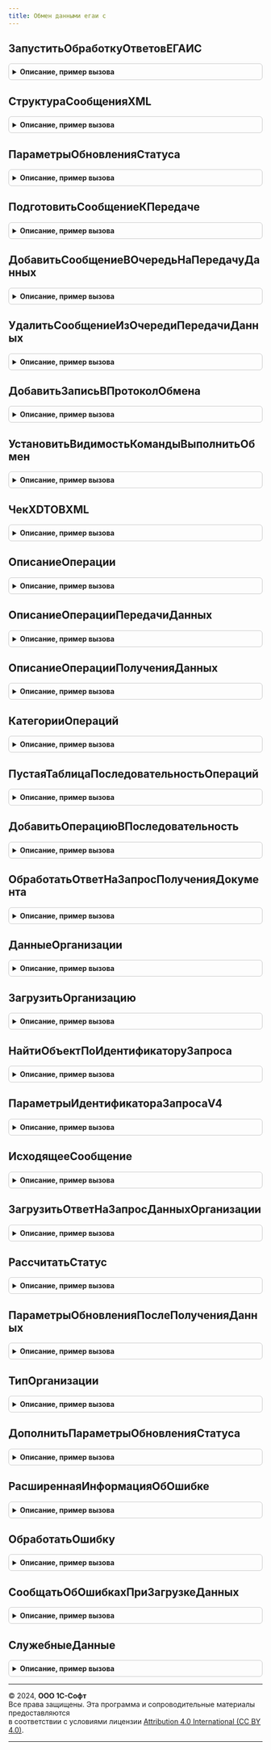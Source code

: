 ```yaml
---
title: Обмен данными егаи с
---
```



## ЗапуститьОбработкуОтветовЕГАИС
<details style="margin: 1em 0; padding: 0.5em; border: 1px solid #ccc; border-radius: 6px;">

<summary style="font-weight: bold; cursor: pointer;">Описание, пример вызова</summary>

```bsl

// Процедура запуска регламентного задания ОбработкаОтветовЕГАИС.
//
Процедура ЗапуститьОбработкуОтветовЕГАИС() Экспорт
```

Пример вызова
```bsl
ОбменДаннымиЕГАИС.ЗапуститьОбработкуОтветовЕГАИС() 
```
</details>

## СтруктураСообщенияXML
<details style="margin: 1em 0; padding: 0.5em; border: 1px solid #ccc; border-radius: 6px;">

<summary style="font-weight: bold; cursor: pointer;">Описание, пример вызова</summary>

```bsl

// Формирует пустую структуру сообщения XML
//
// Параметры:
//  ДляКлиента - Булево - Для клиента
//
// Возвращаемое значение:
//  Структура -- Структура со свойствами:
// * ТекстОшибки - Строка - Текст ошибки.
// * Ошибки - Соответствие из Строка - Описание ошибок.
// * Описание - Строка - Описание для отображения в форме подписания.
// * ТекстСообщенияXML - Строка - Текст сообщения XML.
// * ТипСообщения - ПеречислениеСсылка.ТипыЗапросовИС - Тип сообщения.
// * ОрганизацияЕГАИС - СправочникСсылка.КлассификаторОрганизацийЕГАИС - Организация ЕГАИС.
// * Документ - ДокументСсылка, Неопределено - Документ.
// * Версия - Число - Версия сообщения.
// * ДокументОснование - ДокументСсылка - Документ основание.
// * Операция - ПеречислениеСсылка - Операция
// * ФорматОбмена - ПеречислениеСсылка.ФорматыОбменаЕГАИС - формат обмена
Функция СтруктураСообщенияXML(ДляКлиента = Ложь) Экспорт
```

Пример вызова
```bsl
Результат = ОбменДаннымиЕГАИС.СтруктураСообщенияXML(ДляКлиента);
```
</details>

## ПараметрыОбновленияСтатуса
<details style="margin: 1em 0; padding: 0.5em; border: 1px solid #ccc; border-radius: 6px;">

<summary style="font-weight: bold; cursor: pointer;">Описание, пример вызова</summary>

```bsl

// Возвращает доступные параметры обновления статуса:
//   * ОбновлятьДвижения- Булево - Признак необходимости обновления движений документа.
//   * ОперацияКвитанции - ПеречислениеСсылка.ВидыДокументовЕГАИС - Операция.
//   * СтатусОбработки - ПеречислениеСсылка.СтатусыОбработкиСообщенийЕГАИС - Статус обработки сообщения.
//   * ДокументОбъект - ДокументОбъект - Документ-объект.
//   * ИдентификаторЗапроса - Строка - Идентификатор запроса.
//   * ФорматОбмена - ПеречислениеСсылка.ФорматыОбменаЕГАИС - Формат обмена.
//
// Возвращаемое значение:
//  Структура - структура параметров обновления статуса.
//
Функция ПараметрыОбновленияСтатуса() Экспорт
```

Пример вызова
```bsl
Результат = ОбменДаннымиЕГАИС.ПараметрыОбновленияСтатуса() 
```
</details>

## ПодготовитьСообщениеКПередаче
<details style="margin: 1em 0; padding: 0.5em; border: 1px solid #ccc; border-radius: 6px;">

<summary style="font-weight: bold; cursor: pointer;">Описание, пример вызова</summary>

```bsl

// Подготавливает сообщение к передаче в сервис ЕГАИС.
//
// Параметры:
//  ТекстСообщенияXML - Строка - Текст исходящего сообщения.
//  Реквизиты - Структура - Реквизиты передаваемого сообщения:
//   * ТипСообщения - ПеречислениеСсылка.ТипыЗапросовИС - Тип сообщения.
//   * Операция - ПеречислениеСсылка.ВидыДокументовЕГАИС - Операция.
//   * Документ - ДокументСсылка - Документ.
//   * СообщениеОснование - СправочникСсылка.ЕГАИСПрисоединенныеФайлы - Сообщение-основание
//   * Описание - Строка - Описание сообщения.
//   * ИдентификаторЗапроса - Строка - Идентификатор запроса.
//   * ФорматОбмена - ПеречислениеСсылка.ФорматыОбменаЕГАИС - Формат обмена.
//   * ОрганизацияЕГАИС - СправочникСсылка.КлассификаторОрганизацийЕГАИС - Организация ЕГАИС.
//   * СтатусОбработки - ПеречислениеСсылка.СтатусыОбработкиСообщенийЕГАИС - Статус обработки сообщения.
//   * Версия - Число - Номер версии.
//  Немедленно - Булево - Признак немедленной передачи сообщения в УТМ, без очереди сообщений.
//
// Возвращаемое значение:
//  Массив из Структура - содержит коллекцию структур:
//    * НовыйСтатус - ПеречислениеСсылка.СтатусыИнформированияЕГАИС - новый статус документа
//    * ИсходящееСообщение - Строка - подготовленное сообщение.
//    * ИсходящееСообщение - Строка - подготовленное сообщение.
//
Функция ПодготовитьСообщениеКПередаче(ТекстСообщенияXML, Реквизиты, Немедленно = Ложь) Экспорт
```

Пример вызова
```bsl
Результат = ОбменДаннымиЕГАИС.ПодготовитьСообщениеКПередаче(ТекстСообщенияXML, Реквизиты, Немедленно);
```
</details>

## ДобавитьСообщениеВОчередьНаПередачуДанных
<details style="margin: 1em 0; padding: 0.5em; border: 1px solid #ccc; border-radius: 6px;">

<summary style="font-weight: bold; cursor: pointer;">Описание, пример вызова</summary>

```bsl

// Добавить сообщение в регистра сведений ОчередьПередачиДанныхЕГАИС.
//
// Параметры:
//  Сообщение - СправочникСсылка.ЕГАИСПрисоединенныеФайлы - сообщение, которое добавляется в очередь.
//  ОрганизацияЕГАИС - СправочникСсылка.КлассификаторОрганизацийЕГАИС - организация ЕГАИС
//
Процедура ДобавитьСообщениеВОчередьНаПередачуДанных(Сообщение, ОрганизацияЕГАИС) Экспорт
```

Пример вызова
```bsl
ОбменДаннымиЕГАИС.ДобавитьСообщениеВОчередьНаПередачуДанных(Сообщение, ОрганизацияЕГАИС));
```
</details>

## УдалитьСообщениеИзОчередиПередачиДанных
<details style="margin: 1em 0; padding: 0.5em; border: 1px solid #ccc; border-radius: 6px;">

<summary style="font-weight: bold; cursor: pointer;">Описание, пример вызова</summary>

```bsl

// Удалить сообщение из регистра сведений ОчередьПередачиДанныхЕГАИС.
//
// Параметры:
//  Сообщение - СправочникСсылка.ЕГАИСПрисоединенныеФайлы - сообщение, которое удаляется из очереди.
//
Процедура УдалитьСообщениеИзОчередиПередачиДанных(Сообщение) Экспорт
```

Пример вызова
```bsl
ОбменДаннымиЕГАИС.УдалитьСообщениеИзОчередиПередачиДанных(Сообщение) 
```
</details>

## ДобавитьЗаписьВПротоколОбмена
<details style="margin: 1em 0; padding: 0.5em; border: 1px solid #ccc; border-radius: 6px;">

<summary style="font-weight: bold; cursor: pointer;">Описание, пример вызова</summary>

```bsl

// Добавить запись в протокол обмена.
//
// Параметры:
//  ТекстСообщенияXML - Строка - Текст сообщения XML.
//  Реквизиты - Структура - Значения реквизитов сообщения.
//  ПроверятьХешБезСсылки - Булево - Признак проверки хеша без ссылки.
//
// Возвращаемое значение:
//  Структура - Структура со свойствами:
//   * НовоеСообщение - Булево - Это новое сообщение.
//   * Ссылка - СправочникСсылка.ЕГАИСПрисоединенныеФайлы - Ссылка на присоединенный файл.
//
Функция ДобавитьЗаписьВПротоколОбмена(ТекстСообщенияXML, Реквизиты, ПроверятьХешБезСсылки = Ложь) Экспорт
```

Пример вызова
```bsl
Результат = ОбменДаннымиЕГАИС.ДобавитьЗаписьВПротоколОбмена(ТекстСообщенияXML, Реквизиты, ПроверятьХешБезСсылки);
```
</details>

## УстановитьВидимостьКомандыВыполнитьОбмен
<details style="margin: 1em 0; padding: 0.5em; border: 1px solid #ccc; border-radius: 6px;">

<summary style="font-weight: bold; cursor: pointer;">Описание, пример вызова</summary>

```bsl

// Устанавливает видимость команды "Выполнить обмен" в формах документов, протокола и панели обмена с ЕГАИС.
//
// Параметры:
//  Форма - ФормаКлиентскогоПриложения - Форма
//  ИмяЭлемента - Строка - Имя элемента формы
Процедура УстановитьВидимостьКомандыВыполнитьОбмен(Форма, ИмяЭлемента) Экспорт
```

Пример вызова
```bsl
ОбменДаннымиЕГАИС.УстановитьВидимостьКомандыВыполнитьОбмен(Форма, ИмяЭлемента) 
```
</details>

## ЧекXDTOВXML
<details style="margin: 1em 0; padding: 0.5em; border: 1px solid #ccc; border-radius: 6px;">

<summary style="font-weight: bold; cursor: pointer;">Описание, пример вызова</summary>

```bsl

// Преобразует объект XDTO чека в XML.
//
// Параметры:
//  ОбъектXDTO - ОбъектXDTO - Объект XDTO
//  ПространствоИмен - Строка - Имя пространства имен.
//  ИмяТипа - Строка - Имя типа
//
// Возвращаемое значение:
//  Строка - Текст сообщения XML.
//
Функция ЧекXDTOВXML(ОбъектXDTO, ПространствоИмен, ИмяТипа) Экспорт
```

Пример вызова
```bsl
Результат = ОбменДаннымиЕГАИС.ЧекXDTOВXML(ОбъектXDTO, ПространствоИмен, ИмяТипа) 
```
</details>

## ОписаниеОперации
<details style="margin: 1em 0; padding: 0.5em; border: 1px solid #ccc; border-radius: 6px;">

<summary style="font-weight: bold; cursor: pointer;">Описание, пример вызова</summary>

```bsl

// Сформировать описание операции для документа.
//
// Параметры:
//  Описание - Строка - Описание операции.
//  ДокументСсылка - ДокументСсылка - Документ.
//  НомерВерсии - Число - Номер версии.
//
// Возвращаемое значение:
//  Строка - Описание операции.
//
Функция ОписаниеОперации(Описание, ДокументСсылка, НомерВерсии = Неопределено) Экспорт
```

Пример вызова
```bsl
Результат = ОбменДаннымиЕГАИС.ОписаниеОперации(Описание, ДокументСсылка, НомерВерсии);
```
</details>

## ОписаниеОперацииПередачиДанных
<details style="margin: 1em 0; padding: 0.5em; border: 1px solid #ccc; border-radius: 6px;">

<summary style="font-weight: bold; cursor: pointer;">Описание, пример вызова</summary>

```bsl

// Сформировать описание операции для документа
//
// Параметры:
//  ОперацияПередачиДанных - ПеречислениеСсылка.ВидыДокументовЕГАИС - Операция обмена с ЕГАИС
//  ДокументСсылка - ДокументСсылка - Документ ссылка
//  НомерВерсии - Число - Номер версии
//
// Возвращаемое значение:
//  Строка - Описание операции
//
Функция ОписаниеОперацииПередачиДанных(ОперацияПередачиДанных, ДокументСсылка = Неопределено, НомерВерсии = Неопределено) Экспорт
```

Пример вызова
```bsl
Результат = ОбменДаннымиЕГАИС.ОписаниеОперацииПередачиДанных(ОперацияПередачиДанных, ДокументСсылка, НомерВерсии);
```
</details>

## ОписаниеОперацииПолученияДанных
<details style="margin: 1em 0; padding: 0.5em; border: 1px solid #ccc; border-radius: 6px;">

<summary style="font-weight: bold; cursor: pointer;">Описание, пример вызова</summary>

```bsl

//Сформировать описание операции для документа
//
//Параметры:
//   ОперацияПередачиДанных - ПеречислениеСсылка.ВидыДокументовЕГАИС - Операция обмена с ЕГАИС
//
//Возвращаемое значение:
//   Строка - Описание операции
//
Функция ОписаниеОперацииПолученияДанных(ОперацияПередачиДанных) Экспорт
```

Пример вызова
```bsl
Результат = ОбменДаннымиЕГАИС.ОписаниеОперацииПолученияДанных(ОперацияПередачиДанных) 
```
</details>

## КатегорииОпераций
<details style="margin: 1em 0; padding: 0.5em; border: 1px solid #ccc; border-radius: 6px;">

<summary style="font-weight: bold; cursor: pointer;">Описание, пример вызова</summary>

```bsl

// Возвращает операции обмена с ЕГАИС, разбитые на категории
//
// Возвращаемое значение:
//  Структура - со свойствами:
//    * ПередачаДанных - Соответствие Из ПеречислениеСсылка.ВидыДокументовЕГАИС - Операции передачи данных.
//    * ПолучениеДанных - Соответствие Из ПеречислениеСсылка.ВидыДокументовЕГАИС - Операции получения данных.
//
Функция КатегорииОпераций() Экспорт
```

Пример вызова
```bsl
Результат = ОбменДаннымиЕГАИС.КатегорииОпераций() 
```
</details>

## ПустаяТаблицаПоследовательностьОпераций
<details style="margin: 1em 0; padding: 0.5em; border: 1px solid #ccc; border-radius: 6px;">

<summary style="font-weight: bold; cursor: pointer;">Описание, пример вызова</summary>

```bsl

// Создает таблицу последовательности операций.
//
// Возвращаемое значение:
//  ТаблицаЗначений - Таблица с колонками:
//   * Операция - ПеречислениеСсылка.ВидыДокументовЕГАИС - Операция.
//   * Индекс - Число - Индекс операции в последовательности.
//   * ТипСообщения - ПеречислениеСсылка.ТипыЗапросовИС - Тип сообщения.
//   * КвитанцияУТМ - Булево - Признак наличия у операции квитанции УТМ.
//   * КвитанцияПолученЕГАИС - Булево - Признак наличия у операции квитанции Получен ЕГАИС.
//   * КвитанцияПроведенЕГАИС - Булево - Признак наличия у операции квитанции Проведен ЕГАИС.
//   * ДальнейшиеДействия - Массив Из ПеречислениеСсылка - Дальнейшие действия при операции.
//
Функция ПустаяТаблицаПоследовательностьОпераций() Экспорт
```

Пример вызова
```bsl
Результат = ОбменДаннымиЕГАИС.ПустаяТаблицаПоследовательностьОпераций() 
```
</details>

## ДобавитьОперациюВПоследовательность
<details style="margin: 1em 0; padding: 0.5em; border: 1px solid #ccc; border-radius: 6px;">

<summary style="font-weight: bold; cursor: pointer;">Описание, пример вызова</summary>

```bsl

// Добавляет операцию в последовательность операций.
//
// Параметры:
//  ПоследовательностьОпераций - ТаблицаЗначений - см. функцию ПустаяТаблицаПоследовательностьОпераций().
//  Индекс - Число - Индекс добавляемой операции.
//  ТипСообщения - ПеречислениеСсылка.ТипыЗапросовИС - Тип сообщения.
//  Операция - ПеречислениеСсылка.ВидыДокументовЕГАИС - Операция.
//  РассчитатьДействияДляДокумента - ДокументСсылка - Документ, для которого нужно вычислить дальнейшие действия.
//  КвитанцияПолученЕГАИС - Булево - Признак наличия у операции квитанции Получен ЕГАИС.
//  КвитанцияПроведенЕГАИС - Булево - Признак наличия у операции квитанции Проведен ЕГАИС.
//
// Возвращаемое значение:
//  СтрокаТаблицыЗначений - см. функцию ПустаяТаблицаПоследовательностьОпераций().
//
Функция ДобавитьОперациюВПоследовательность(ПоследовательностьОпераций, Экспорт
```

Пример вызова
```bsl
Результат = ОбменДаннымиЕГАИС.ДобавитьОперациюВПоследовательность(ПоследовательностьОпераций, );
```
</details>

## ОбработатьОтветНаЗапросПолученияДокумента
<details style="margin: 1em 0; padding: 0.5em; border: 1px solid #ccc; border-radius: 6px;">

<summary style="font-weight: bold; cursor: pointer;">Описание, пример вызова</summary>

```bsl

// Обрабатывает ответ ЕГАИС на запрос о получении документа.
//
// Параметры:
//  ВходящиеДанные - (См. ОбменДаннымиЕГАИСКлиентСервер.СтруктураЗагрузкиВходящегоДокумента).
//  ТаблицаСоответствияДокументовТипамЕГАИС - ТаблицаЗначений - см. функцию Перечисления.ВидыДокументовЕГАИС.ТаблицаСоответствияДокументовТипамЕГАИС().
//
// Возвращаемое значение:
//  Структура:
//   * Результат         - Неопределено, Структура - результат выполнения запроса.
//   * ТекстОшибки       - Строка - текст ошибки, в случае ее возникновения.
//   * ТекстСообщенияXML - Строка - содержит ответ, полученный на запрос.
//   * СтатусОбработки   - ПеречислениеСсылка.СтатусыОбработкиСообщенийЕГАИС - Статус обработки сообщения.
//
Функция ОбработатьОтветНаЗапросПолученияДокумента(ВходящиеДанные, ТаблицаСоответствияДокументовТипамЕГАИС = Неопределено) Экспорт
```

Пример вызова
```bsl
Результат = ОбменДаннымиЕГАИС.ОбработатьОтветНаЗапросПолученияДокумента(ВходящиеДанные, ТаблицаСоответствияДокументовТипамЕГАИС);
```
</details>

## ДанныеОрганизации
<details style="margin: 1em 0; padding: 0.5em; border: 1px solid #ccc; border-radius: 6px;">

<summary style="font-weight: bold; cursor: pointer;">Описание, пример вызова</summary>

```bsl

// Возвращает объект XDTO организации, которую требуется загрузить.
//
// Параметры:
//  ДанныеОрганизации - ОбъектXDTO - Данные организации
//
// Возвращаемое значение:
//  ОбъектXDTO - Данные организации
Функция ДанныеОрганизации(ДанныеОрганизации) Экспорт
```

Пример вызова
```bsl
Результат = ОбменДаннымиЕГАИС.ДанныеОрганизации(ДанныеОрганизации) 
```
</details>

## ЗагрузитьОрганизацию
<details style="margin: 1em 0; padding: 0.5em; border: 1px solid #ccc; border-radius: 6px;">

<summary style="font-weight: bold; cursor: pointer;">Описание, пример вызова</summary>

```bsl

//Загружает организацию ЕГАИС в базу.
//  * При загрузке запросом из классификатора - безусловно.
//  * При загрузке в составе пакета (например ТТН) - создание новых элементов и обновление контрагентов
//    (флаг "Соответствует организации" установлен в Ложь).
//
//Параметры:
//   ДанныеОрганизацииXDTO - ОбъектXDTO - данные классификатора организаций ЕГАИС
//   ЗагрузкаИзКлассификатора - Булево - признак запроса данных из классификатора
//
//Возвращаемое значение:
//   СправочникСсылка.КлассификаторОрганизацийЕГАИС - найденный или загруженный элемент классификатора.
//
Функция ЗагрузитьОрганизацию(ДанныеОрганизацииXDTO, ЗагрузкаИзКлассификатора = Ложь) Экспорт
```

Пример вызова
```bsl
Результат = ОбменДаннымиЕГАИС.ЗагрузитьОрганизацию(ДанныеОрганизацииXDTO, ЗагрузкаИзКлассификатора);
```
</details>

## НайтиОбъектПоИдентификаторуЗапроса
<details style="margin: 1em 0; padding: 0.5em; border: 1px solid #ccc; border-radius: 6px;">

<summary style="font-weight: bold; cursor: pointer;">Описание, пример вызова</summary>

```bsl

// Возвращает данные последнего исходящего запроса по идентификатору.
//
// Параметры:
//  ИдентификаторЗапроса - Строка - идентификатор исходящего запроса.
//
// Возвращаемое значение:
//   Структура - данные последнего исходящего запроса. Неопределено - если запрос не найден.
//
Функция НайтиОбъектПоИдентификаторуЗапроса(ИдентификаторЗапроса, ИскатьДокументОснование = Истина) Экспорт
```

Пример вызова
```bsl
Результат = ОбменДаннымиЕГАИС.НайтиОбъектПоИдентификаторуЗапроса(ИдентификаторЗапроса, ИскатьДокументОснование);
```
</details>

## ПараметрыИдентификатораЗапросаV4
<details style="margin: 1em 0; padding: 0.5em; border: 1px solid #ccc; border-radius: 6px;">

<summary style="font-weight: bold; cursor: pointer;">Описание, пример вызова</summary>

```bsl

Функция ПараметрыИдентификатораЗапросаV4(ИдентификаторЗапроса) Экспорт
```

Пример вызова
```bsl
Результат = ОбменДаннымиЕГАИС.ПараметрыИдентификатораЗапросаV4(ИдентификаторЗапроса) 
```
</details>

## ИсходящееСообщение
<details style="margin: 1em 0; padding: 0.5em; border: 1px solid #ccc; border-radius: 6px;">

<summary style="font-weight: bold; cursor: pointer;">Описание, пример вызова</summary>

```bsl

Функция ИсходящееСообщение(ИдентификаторЗапроса) Экспорт
```

Пример вызова
```bsl
Результат = ОбменДаннымиЕГАИС.ИсходящееСообщение(ИдентификаторЗапроса) 
```
</details>

## ЗагрузитьОтветНаЗапросДанныхОрганизации
<details style="margin: 1em 0; padding: 0.5em; border: 1px solid #ccc; border-radius: 6px;">

<summary style="font-weight: bold; cursor: pointer;">Описание, пример вызова</summary>

```bsl

// Загружает список организаций ЕГАИС в базу.
//
// Параметры:
//  ДанныеДокумента - см. ОбработатьОтветНаЗапросПолученияДокумента
//  ОрганизацияЕГАИС - СправочникСсылка.КлассификаторОрганизацийЕГАИС - организация ЕГАИС
//  ДополнительныеПараметры - Неопределено, Произвольный - дополнительные параметры
//
// Возвращаемое значение:
//  см. ОбменДаннымиЕГАИСКлиентСервер.СтруктураИзменения
Функция ЗагрузитьОтветНаЗапросДанныхОрганизации(ДанныеДокумента, ОрганизацияЕГАИС, ДополнительныеПараметры = Неопределено) Экспорт
```

Пример вызова
```bsl
Результат = ОбменДаннымиЕГАИС.ЗагрузитьОтветНаЗапросДанныхОрганизации(ДанныеДокумента, ОрганизацияЕГАИС, ДополнительныеПараметры);
```
</details>

## РассчитатьСтатус
<details style="margin: 1em 0; padding: 0.5em; border: 1px solid #ccc; border-radius: 6px;">

<summary style="font-weight: bold; cursor: pointer;">Описание, пример вызова</summary>

```bsl

// Рассчитать статус документа ЕГАИС.
//
// Параметры:
//  ДокументСсылка - ДокументСсылка - Документ ЕГАИС.
//  ЕстьЗаписиВПротоколеОбмена - Булево - Признак наличия записей в протоколе обмена (Возвращаемый параметр).
//
// Возвращаемое значение:
//  РегистрСведенийНаборЗаписей.СтатусыДокументовЕГАИС - Набор записей регистра сведений СтатусыДокументовЕГАИС.
//
Функция РассчитатьСтатус(ДокументСсылка, ЕстьЗаписиВПротоколеОбмена = Неопределено, ЭтоОбновлениеИБ = Ложь) Экспорт
```

Пример вызова
```bsl
Результат = ОбменДаннымиЕГАИС.РассчитатьСтатус(ДокументСсылка, ЕстьЗаписиВПротоколеОбмена, ЭтоОбновлениеИБ);
```
</details>

## ПараметрыОбновленияПослеПолученияДанных
<details style="margin: 1em 0; padding: 0.5em; border: 1px solid #ccc; border-radius: 6px;">

<summary style="font-weight: bold; cursor: pointer;">Описание, пример вызова</summary>

```bsl

// Возвращает параметры обновления после получения данных.
//
// Параметры:
//  ЗаписьНабора - Структура - Запись набора.
//  МенеджерОбъекта - ДокументМенеджер - Менеджер документа.
//  ДокументСсылка - ДокументСсылка - Ссылка на документ.
//  Операция - ПеречислениеСсылка.ВидыДокументовЕГАИС - Операция.
//  ЭтоКвитанция - Булево - Признак квитанции.
//  ОперацияКвитанции - ПеречислениеСсылка.ВидыДокументовЕГАИС - Операция квитанции.
//  СтатусОбработки - ПеречислениеСсылка.СтатусыОбработкиСообщенийЕГАИС - Статус обработки сообщения.
//
// Возвращаемое значение:
//  Структура - Структура со свойствами:
//   * НовыйСтатус - ПеречислениеСсылка.СтатусыОбработкиАктаПостановкиНаБалансЕГАИС - Новый статус.
//   * ДальнейшееДействие1 - ПеречислениеСсылка.ДальнейшиеДействияПоВзаимодействиюЕГАИС - Дальнейшее действие 1.
//   * ДальнейшееДействие2 - ПеречислениеСсылка.ДальнейшиеДействияПоВзаимодействиюЕГАИС - Дальнейшее действие 2.
//   * ДальнейшееДействие3 - ПеречислениеСсылка.ДальнейшиеДействияПоВзаимодействиюЕГАИС - Дальнейшее действие 3.
//
Функция ПараметрыОбновленияПослеПолученияДанных(ЗаписьНабора, МенеджерОбъекта, ДокументСсылка, Операция, Экспорт
```

Пример вызова
```bsl
Результат = ОбменДаннымиЕГАИС.ПараметрыОбновленияПослеПолученияДанных(ЗаписьНабора, МенеджерОбъекта, ДокументСсылка, Операция, );
```
</details>

## ТипОрганизации
<details style="margin: 1em 0; padding: 0.5em; border: 1px solid #ccc; border-radius: 6px;">

<summary style="font-weight: bold; cursor: pointer;">Описание, пример вызова</summary>

```bsl

// Возвращает тип организации ЕГАИС.
//
// Параметры:
//  ДанныеОрганизации - ОбъектXDTO - Данные организации ЕГАИС.
//
// Возвращаемое значение:
//  ПеречислениеСсылка.ТипыОрганизацийЕГАИС - Тип организации ЕГАИС.
//
Функция ТипОрганизации(ДанныеОрганизации) Экспорт
```

Пример вызова
```bsl
Результат = ОбменДаннымиЕГАИС.ТипОрганизации(ДанныеОрганизации));
```
</details>

## ДополнитьПараметрыОбновленияСтатуса
<details style="margin: 1em 0; padding: 0.5em; border: 1px solid #ccc; border-radius: 6px;">

<summary style="font-weight: bold; cursor: pointer;">Описание, пример вызова</summary>

```bsl

// Дополнить параметры обновления статуса.
//
// Параметры:
//  ПараметрыОбновленияСтатуса - см. ПараметрыОбновленияСтатуса
//
// Возвращаемое значение:
//  Структура - см. ПараметрыОбновленияСтатуса
//
Функция ДополнитьПараметрыОбновленияСтатуса(ПараметрыОбновленияСтатуса = Неопределено) Экспорт
```

Пример вызова
```bsl
Результат = ОбменДаннымиЕГАИС.ДополнитьПараметрыОбновленияСтатуса(ПараметрыОбновленияСтатуса);
```
</details>

## РасширеннаяИнформацияОбОшибке
<details style="margin: 1em 0; padding: 0.5em; border: 1px solid #ccc; border-radius: 6px;">

<summary style="font-weight: bold; cursor: pointer;">Описание, пример вызова</summary>

```bsl

Функция РасширеннаяИнформацияОбОшибке(КраткоеПредставлениеОшибки, ПодробноеПредставлениеОшибки) Экспорт
```

Пример вызова
```bsl
Результат = ОбменДаннымиЕГАИС.РасширеннаяИнформацияОбОшибке(КраткоеПредставлениеОшибки, ПодробноеПредставлениеОшибки) 
```
</details>

## ОбработатьОшибку
<details style="margin: 1em 0; padding: 0.5em; border: 1px solid #ccc; border-radius: 6px;">

<summary style="font-weight: bold; cursor: pointer;">Описание, пример вызова</summary>

```bsl

Процедура ОбработатьОшибку(ТекстОшибки, ИнформацияОбОшибке, ВозвращаемоеЗначение) Экспорт
```

Пример вызова
```bsl
ОбменДаннымиЕГАИС.ОбработатьОшибку(ТекстОшибки, ИнформацияОбОшибке, ВозвращаемоеЗначение) 
```
</details>

## СообщатьОбОшибкахПриЗагрузкеДанных
<details style="margin: 1em 0; padding: 0.5em; border: 1px solid #ccc; border-radius: 6px;">

<summary style="font-weight: bold; cursor: pointer;">Описание, пример вызова</summary>

```bsl

// Сообщать об ошибках при загрузке данных.
//
// Возвращаемое значение:
//  Булево - Необходимость сообщения об ошибках при загрузке данных.
//
Функция СообщатьОбОшибкахПриЗагрузкеДанных() Экспорт
```

Пример вызова
```bsl
Результат = ОбменДаннымиЕГАИС.СообщатьОбОшибкахПриЗагрузкеДанных() 
```
</details>

## СлужебныеДанные
<details style="margin: 1em 0; padding: 0.5em; border: 1px solid #ccc; border-radius: 6px;">

<summary style="font-weight: bold; cursor: pointer;">Описание, пример вызова</summary>

```bsl

// Возвращает структура данных для удаления запросов из УТМ.
//
// Параметры:
//  ОрганизацияЕГАИС - СправочникСсылка.КлассификаторОрганизацийЕГАИС - Организация ЕГАИС.
//  Операция - ПеречислениеСсылка.ВидыДокументовЕГАИС - Операция.
//  АдресЗапроса - Строка - Адрес запроса.
//
// Возвращаемое значение:
//  Структура - Структура со свойствами:
//   * ОрганизацияЕГАИС - СправочникСсылка.КлассификаторОрганизацийЕГАИС - Организация ЕГАИС.
//   * Операция - ПеречислениеСсылка.ВидыДокументовЕГАИС - Операция.
//   * АдресЗапроса - Строка - Адрес запроса.
//
Функция СлужебныеДанные(ОрганизацияЕГАИС, Операция, АдресЗапроса) Экспорт
```

Пример вызова
```bsl
Результат = ОбменДаннымиЕГАИС.СлужебныеДанные(ОрганизацияЕГАИС, Операция, АдресЗапроса) 
```
</details>

---

© 2024, **ООО 1С-Софт**  
Все права защищены. Эта программа и сопроводительные материалы предоставляются  
в соответствии с условиями лицензии [Attribution 4.0 International (CC BY 4.0)](https://creativecommons.org/licenses/by/4.0/legalcode).

---
